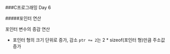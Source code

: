 ###C프로그래밍 Day 6

#####포인터 연산

포인터 변수의 증감 연산
- 포인터 형의 크기 단위로 증가, 감소
	`ptr += 2`는 2 * sizeof(포인터 형)만큼 주소값 증가
